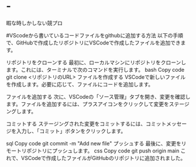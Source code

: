 # -
暇な時しかしない競プロ



#VScodeから書いているコードファイルをgithubに追加する方法
以下の手順で、GitHubで作成したリポジトリにVSCodeで作成したファイルを追加できます。

リポジトリをクローンする
最初に、ローカルマシンにリポジトリをクローンします。これには、ターミナルで次のコマンドを実行します。
bash
Copy code
git clone <リポジトリのURL>
ファイルを作成する
VSCodeで新しいファイルを作成します。必要に応じて、ファイルにコードを追加します。

ファイルを追加する
次に、VSCodeの「ソース管理」タブを開き、変更を確認します。ファイルを追加するには、プラスアイコンをクリックして変更をステージングします。

コミットする
ステージングされた変更をコミットするには、コミットメッセージを入力し、「コミット」ボタンをクリックします。

sql
Copy code
git commit -m "Add new file"
プッシュする
最後に、変更をリモートリポジトリにプッシュします。
css
Copy code
git push origin main
これで、VSCodeで作成したファイルがGitHubのリポジトリに追加されました。
